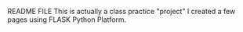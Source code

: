 README FILE
This is actually a class practice "project" 
I created a few pages using FLASK Python Platform.

